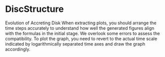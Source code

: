 # DiscStructure
Evolution of Accreting Disk
When extracting plots, you should arrange the time steps accurately to understand how well the generated figures align with the formulas in the initial stage. We overlook some errors to assess the compatibility. To plot the graph, you need to revert to the actual time scale indicated by logarithmically separated time axes and draw the graph accordingly.
